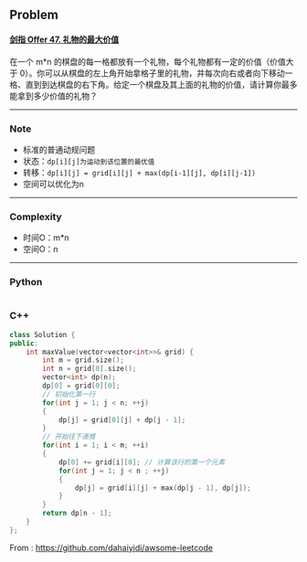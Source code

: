 ## Problem

#### [剑指 Offer 47. 礼物的最大价值](https://leetcode.cn/problems/li-wu-de-zui-da-jie-zhi-lcof/)

在一个 m*n 的棋盘的每一格都放有一个礼物，每个礼物都有一定的价值（价值大于 0）。你可以从棋盘的左上角开始拿格子里的礼物，并每次向右或者向下移动一格、直到到达棋盘的右下角。给定一个棋盘及其上面的礼物的价值，请计算你最多能拿到多少价值的礼物？

 

------

### Note

- 标准的普通动规问题
- 状态：`dp[i][j]为运动到该位置的最优值`
- 转移：`dp[i][j] = grid[i][j] + max(dp[i-1][j], dp[i][j-1])`
- 空间可以优化为n

------

### Complexity

- 时间O：m*n
- 空间O：n

------

### Python

```python

```

### C++

```C++
class Solution {
public:
    int maxValue(vector<vector<int>>& grid) {
        int m = grid.size();
        int n = grid[0].size();
        vector<int> dp(n);
        dp[0] = grid[0][0];
        // 初始化第一行
        for(int j = 1; j < n; ++j)
        {
            dp[j] = grid[0][j] + dp[j - 1];
        }
        // 开始往下递推
        for(int i = 1; i < m; ++i)
        {
            dp[0] += grid[i][0]; // 计算该行的第一个元素
            for(int j = 1; j < n ; ++j)
            {
                dp[j] = grid[i][j] + max(dp[j - 1], dp[j]);
            }
        }
        return dp[n - 1];
    }
};
```



From : https://github.com/dahaiyidi/awsome-leetcode
